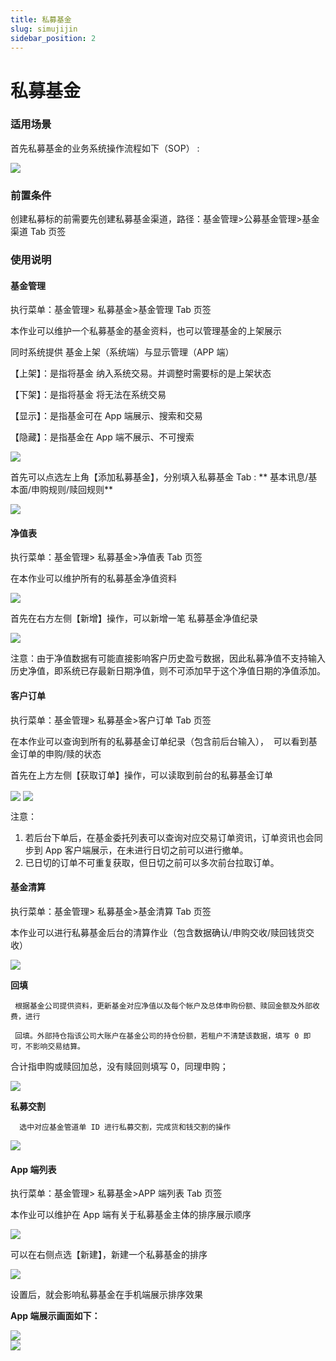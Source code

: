 ```yaml
---
title: 私募基金
slug: simujijin
sidebar_position: 2
---
```



# 私募基金

### 适用场景

首先私募基金的业务系统操作流程如下（SOP） :

<img src="/assets/IyP7bS33yo6Q61xN2ezc473Cnbb.jpeg" src-width="1160" src-height="1954" align="center"/>

### 前置条件

创建私募标的前需要先创建私募基金渠道，路径：基金管理&gt;公募基金管理&gt;基金渠道 Tab 页签

### 使用说明

#### 基金管理

执行菜单：基金管理&gt; 私募基金&gt;基金管理 Tab 页签

本作业可以维护一个私募基金的基金资料，也可以管理基金的上架展示

   同时系统提供 基金上架（系统端）与显示管理（APP 端）

【上架】：是指将基金 纳入系统交易。并调整时需要标的是上架状态      

【下架】：是指将基金 将无法在系统交易

【显示】：是指基金可在 App 端展示、搜索和交易 

【隐藏】：是指基金在 App 端不展示、不可搜索

<img src="/assets/OqF3bSz5Woi62vxzZr1c86ainMr.png" src-width="2978" src-height="1644" align="center"/>

首先可以点选左上角【添加私募基金】，分别填入私募基金 Tab : ** 基本讯息/基本面/申购规则/赎回规则**

<img src="/assets/ULkXbPdN8o3gH7xbkFScF6AYn0b.png" src-width="2984" src-height="1756" align="center"/>

#### 净值表

执行菜单：基金管理&gt; 私募基金&gt;净值表 Tab 页签

在本作业可以维护所有的私募基金净值资料

<img src="/assets/S3yzbZ58voZHgDxr1cwcuA4TnD3.png" src-width="2994" src-height="1720" align="center"/>

首先在右方左侧【新增】操作，可以新增一笔 私募基金净值纪录

<img src="/assets/GgmpbJevhoO4fIxAt5gc3CHnnqs.png" src-width="2992" src-height="1708" align="center"/>

注意：由于净值数据有可能直接影响客户历史盈亏数据，因此私募净值不支持输入历史净值，即系统已存最新日期净值，则不可添加早于这个净值日期的净值添加。

#### 客户订单

执行菜单：基金管理&gt; 私募基金&gt;客户订单 Tab 页签

在本作业可以查询到所有的私募基金订单纪录（包含前后台输入），  可以看到基金订单的申购/赎的状态

首先在上方左侧【获取订单】操作，可以读取到前台的私募基金订单

<img src="/assets/Qsljb7QeYozAjUxVlHjckk3mnWh.png" src-width="3010" src-height="1618" align="center"/>

<img src="/assets/IuGAb8tKMoiuhnxRTFSci2Runpf.png" src-width="2980" src-height="1860" align="center"/>

注意：

1. 若后台下单后，在基金委托列表可以查询对应交易订单资讯，订单资讯也会同步到 App 客户端展示，在未进行日切之前可以进行撤单。
2. 已日切的订单不可重复获取，但日切之前可以多次前台拉取订单。

#### 基金清算

执行菜单：基金管理&gt; 私募基金&gt;基金清算 Tab 页签 

本作业可以进行私募基金后台的清算作业（包含数据确认/申购交收/赎回钱货交收）

<img src="/assets/O6Udb0aDHovbQcxtqsQc8A8pnye.png" src-width="2974" src-height="1736" align="center"/>

**回填** 

     根据基金公司提供资料，更新基金对应净值以及每个帐户及总体申购份额、赎回金额及外部收费，进行

     回填。外部持仓指该公司大账户在基金公司的持仓份额，若租户不清楚该数据，填写 0 即可，不影响交易结算。

合计指申购或赎回加总，没有赎回则填写 0，同理申购；

<img src="/assets/UbpDbhC08ovZWnxoKCucUTk4nUc.png" src-width="2978" src-height="1654" align="center"/>

**私募交割** 

      选中对应基金管道单 ID 进行私募交割，完成货和钱交割的操作

<img src="/assets/OSEwbwYpOokhj1xwZ85cJ2gpnwf.png" src-width="2990" src-height="1060" align="center"/>

#### App 端列表 

执行菜单：基金管理&gt; 私募基金&gt;APP 端列表 Tab 页签 

本作业可以维护在 App 端有关于私募基金主体的排序展示顺序

<img src="/assets/OF43b4eI7oOCz4x7pImcvJJhnbc.png" src-width="2990" src-height="914" align="center"/>

可以在右侧点选【新建】，新建一个私募基金的排序

<img src="/assets/UhYObkl47oEA38xQDlMcmDjWnab.png" src-width="2976" src-height="1414" align="center"/>

设置后，就会影响私募基金在手机端展示排序效果

**App 端展示画面如下：**

<div class="grid gap-3 grid-cols-2">
<div>
<img src="/assets/EgBvbxUOxoa8DmxGZVDcV1fOn6d.png" src-width="1125" src-height="2436" align="center"/>
</div>
<div>
<img src="/assets/SNkUbH4CBoOo89x6pHjcZNS0nmP.png" src-width="1242" src-height="2451" align="center"/>
</div>
</div>


